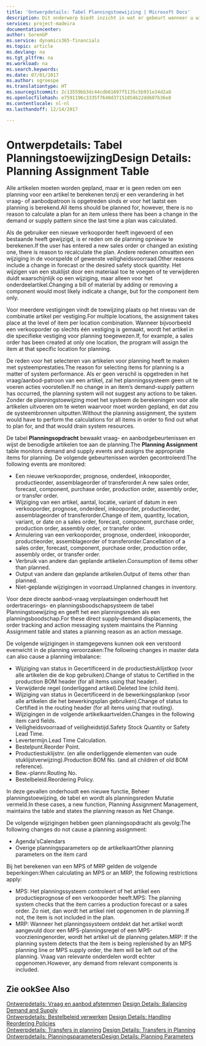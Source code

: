 ```yaml
---
title: 'Ontwerpdetails: Tabel Planningstoewijzing | Microsoft Docs'
description: Dit onderwerp biedt inzicht in wat er gebeurt wanneer u wijzigt hoe u plant voor een artikel.
services: project-madeira
documentationcenter: 
author: SorenGP
ms.service: dynamics365-financials
ms.topic: article
ms.devlang: na
ms.tgt_pltfrm: na
ms.workload: na
ms.search.keywords: 
ms.date: 07/01/2017
ms.author: sgroespe
ms.translationtype: HT
ms.sourcegitcommit: 2c13559bb3dc44cdb61697f5135c5b931e34d2a8
ms.openlocfilehash: e7591196c3335f7640d37151054b22dd687b36e8
ms.contentlocale: nl-nl
ms.lasthandoff: 12/14/2017

---
```

# <a name="design-details-planning-assignment-table"></a><span data-ttu-id="41504-103">Ontwerpdetails: Tabel Planningstoewijzing</span><span class="sxs-lookup"><span data-stu-id="41504-103">Design Details: Planning Assignment Table</span></span>
<span data-ttu-id="41504-104">Alle artikelen moeten worden gepland, maar er is geen reden om een planning voor een artikel te berekenen tenzij er een verandering in het vraag- of aanbodpatroon is opgetreden sinds er voor het laatst een planning is berekend.</span><span class="sxs-lookup"><span data-stu-id="41504-104">All items should be planned for, however, there is no reason to calculate a plan for an item unless there has been a change in the demand or supply pattern since the last time a plan was calculated.</span></span>  
  
<span data-ttu-id="41504-105">Als de gebruiker een nieuwe verkooporder heeft ingevoerd of een bestaande heeft gewijzigd, is er reden om de planning opnieuw te berekenen.</span><span class="sxs-lookup"><span data-stu-id="41504-105">If the user has entered a new sales order or changed an existing one, there is reason to recalculate the plan.</span></span> <span data-ttu-id="41504-106">Andere redenen omvatten een wijziging in de voorspelde of gewenste veiligheidsvoorraad.</span><span class="sxs-lookup"><span data-stu-id="41504-106">Other reasons include a change in forecast or the desired safety stock quantity.</span></span> <span data-ttu-id="41504-107">Het wijzigen van een stuklijst door een materiaal toe te voegen of te verwijderen duidt waarschijnlijk op een wijziging, maar alleen voor het onderdeelartikel.</span><span class="sxs-lookup"><span data-stu-id="41504-107">Changing a bill of material by adding or removing a component would most likely indicate a change, but for the component item only.</span></span>  
  
<span data-ttu-id="41504-108">Voor meerdere vestigingen vindt de toewijzing plaats op het niveau van de combinatie artikel per vestiging.</span><span class="sxs-lookup"><span data-stu-id="41504-108">For multiple locations, the assignment takes place at the level of item per location combination.</span></span> <span data-ttu-id="41504-109">Wanneer bijvoorbeeld een verkooporder op slechts één vestiging is gemaakt, wordt het artikel in die specifieke vestiging voor planning toegewezen.</span><span class="sxs-lookup"><span data-stu-id="41504-109">If, for example, a sales order has been created at only one location, the program will assign the item at that specific location for planning.</span></span>  
  
<span data-ttu-id="41504-110">De reden voor het selecteren van artikelen voor planning heeft te maken met systeemprestaties.</span><span class="sxs-lookup"><span data-stu-id="41504-110">The reason for selecting items for planning is a matter of system performance.</span></span> <span data-ttu-id="41504-111">Als er geen verschil is opgetreden in het vraag/aanbod-patroon van een artikel, zal het planningssysteem geen uit te voeren acties voorstellen.</span><span class="sxs-lookup"><span data-stu-id="41504-111">If no change in an item’s demand-supply pattern has occurred, the planning system will not suggest any actions to be taken.</span></span> <span data-ttu-id="41504-112">Zonder de planningstoewijzing moet het systeem de berekeningen voor alle artikelen uitvoeren om te weten waarvoor moet worden gepland, en dat zou de systeembronnen uitputten.</span><span class="sxs-lookup"><span data-stu-id="41504-112">Without the planning assignment, the system would have to perform the calculations for all items in order to find out what to plan for, and that would drain system resources.</span></span>  
  
<span data-ttu-id="41504-113">De tabel **Planningsopdracht** bewaakt vraag- en aanbodgebeurtenissen en wijst de benodigde artikelen toe aan de planning.</span><span class="sxs-lookup"><span data-stu-id="41504-113">The **Planning Assignment** table monitors demand and supply events and assigns the appropriate items for planning.</span></span> <span data-ttu-id="41504-114">De volgende gebeurtenissen worden gecontroleerd:</span><span class="sxs-lookup"><span data-stu-id="41504-114">The following events are monitored:</span></span>  
  
* <span data-ttu-id="41504-115">Een nieuwe verkooporder, prognose, onderdeel, inkooporder, productieorder, assemblageorder of transferorder.</span><span class="sxs-lookup"><span data-stu-id="41504-115">A new sales order, forecast, component, purchase order, production order, assembly order, or transfer order.</span></span>  
* <span data-ttu-id="41504-116">Wijziging van een artikel, aantal, locatie, variant of datum in een verkooporder, prognose, onderdeel, inkooporder, productieorder, assemblageorder of transferorder.</span><span class="sxs-lookup"><span data-stu-id="41504-116">Change of item, quantity, location, variant, or date on a sales order, forecast, component, purchase order, production order, assembly order, or transfer order.</span></span>  
* <span data-ttu-id="41504-117">Annulering van een verkooporder, prognose, onderdeel, inkooporder, productieorder, assemblageorder of transferorder.</span><span class="sxs-lookup"><span data-stu-id="41504-117">Cancellation of a sales order, forecast, component, purchase order, production order, assembly order, or transfer order.</span></span>  
* <span data-ttu-id="41504-118">Verbruik van andere dan geplande artikelen.</span><span class="sxs-lookup"><span data-stu-id="41504-118">Consumption of items other than planned.</span></span>  
* <span data-ttu-id="41504-119">Output van andere dan geplande artikelen.</span><span class="sxs-lookup"><span data-stu-id="41504-119">Output of items other than planned.</span></span>  
* <span data-ttu-id="41504-120">Niet-geplande wijzigingen in voorraad.</span><span class="sxs-lookup"><span data-stu-id="41504-120">Unplanned changes in inventory.</span></span>  
  
<span data-ttu-id="41504-121">Voor deze directe aanbod-vraag verplaatsingen onderhoudt het ordertracerings- en planningsboodschapsysteem de tabel Planningstoewijzing en geeft het een planningsreden als een planningsboodschap.</span><span class="sxs-lookup"><span data-stu-id="41504-121">For these direct supply-demand displacements, the order tracking and action messaging system maintains the Planning Assignment table and states a planning reason as an action message.</span></span>  
  
<span data-ttu-id="41504-122">De volgende wijzigingen in stamgegevens kunnen ook een verstoord evenwicht in de planning veroorzaken:</span><span class="sxs-lookup"><span data-stu-id="41504-122">The following changes in master data can also cause a planning imbalance:</span></span>  
  
* <span data-ttu-id="41504-123">Wijziging van status in Gecertificeerd in de productiestuklijstkop (voor alle artikelen die de kop gebruiken).</span><span class="sxs-lookup"><span data-stu-id="41504-123">Change of status to Certified in the production BOM header (for all items using that header).</span></span>  
* <span data-ttu-id="41504-124">Verwijderde regel (onderliggend artikel).</span><span class="sxs-lookup"><span data-stu-id="41504-124">Deleted line (child item).</span></span>  
* <span data-ttu-id="41504-125">Wijziging van status in Gecertificeerd in de bewerkingsplankop (voor alle artikelen die het bewerkingsplan gebruiken).</span><span class="sxs-lookup"><span data-stu-id="41504-125">Change of status to Certified in the routing header (for all items using that routing).</span></span>  
* <span data-ttu-id="41504-126">Wijzigingen in de volgende artikelkaartvelden.</span><span class="sxs-lookup"><span data-stu-id="41504-126">Changes in the following item card fields.</span></span>  
* <span data-ttu-id="41504-127">Veiligheidsvoorraad of veiligheidstijd.</span><span class="sxs-lookup"><span data-stu-id="41504-127">Safety Stock Quantity or Safety Lead Time.</span></span>  
* <span data-ttu-id="41504-128">Levertermijn.</span><span class="sxs-lookup"><span data-stu-id="41504-128">Lead Time Calculation.</span></span>  
* <span data-ttu-id="41504-129">Bestelpunt.</span><span class="sxs-lookup"><span data-stu-id="41504-129">Reorder Point.</span></span>  
* <span data-ttu-id="41504-130">Productiestuklijstnr. (en alle onderliggende elementen van oude stuklijstverwijzing).</span><span class="sxs-lookup"><span data-stu-id="41504-130">Production BOM No. (and all children of old BOM reference).</span></span>  
* <span data-ttu-id="41504-131">Bew.-plannr.</span><span class="sxs-lookup"><span data-stu-id="41504-131">Routing No.</span></span>  
* <span data-ttu-id="41504-132">Bestelbeleid.</span><span class="sxs-lookup"><span data-stu-id="41504-132">Reordering Policy.</span></span>  
  
<span data-ttu-id="41504-133">In deze gevallen onderhoudt een nieuwe functie, Beheer planningstoewijzing, de tabel en wordt als planningsreden Mutatie vermeld.</span><span class="sxs-lookup"><span data-stu-id="41504-133">In these cases, a new function, Planning Assignment Management, maintains the table and states the planning reason as Net Change.</span></span>  
  
<span data-ttu-id="41504-134">De volgende wijzigingen hebben geen planningsopdracht als gevolg:</span><span class="sxs-lookup"><span data-stu-id="41504-134">The following changes do not cause a planning assignment:</span></span>  
  
* <span data-ttu-id="41504-135">Agenda's</span><span class="sxs-lookup"><span data-stu-id="41504-135">Calendars</span></span>  
* <span data-ttu-id="41504-136">Overige planningsparameters op de artikelkaart</span><span class="sxs-lookup"><span data-stu-id="41504-136">Other planning parameters on the item card</span></span>  
  
<span data-ttu-id="41504-137">Bij het berekenen van een MPS of MRP gelden de volgende beperkingen:</span><span class="sxs-lookup"><span data-stu-id="41504-137">When calculating an MPS or an MRP, the following restrictions apply:</span></span>  
  
* <span data-ttu-id="41504-138">MPS: Het planningssysteem controleert of het artikel een productieprognose of een verkooporder heeft.</span><span class="sxs-lookup"><span data-stu-id="41504-138">MPS: The planning system checks that the item carries a production forecast or a sales order.</span></span> <span data-ttu-id="41504-139">Zo niet, dan wordt het artikel niet opgenomen in de planning.</span><span class="sxs-lookup"><span data-stu-id="41504-139">If not, the item is not included in the plan.</span></span>  
* <span data-ttu-id="41504-140">MRP: Wanneer het planningssysteem ontdekt dat het artikel wordt aangevuld door een MPS-planningsregel of een MPS-voorzieningenorder, wordt het artikel uit de planning gelaten.</span><span class="sxs-lookup"><span data-stu-id="41504-140">MRP: If the planning system detects that the item is being replenished by an MPS planning line or MPS supply order, the item will be left out of the planning.</span></span> <span data-ttu-id="41504-141">Vraag van relevante onderdelen wordt echter opgenomen.</span><span class="sxs-lookup"><span data-stu-id="41504-141">However, any demand from relevant components is included.</span></span>  
  
## <a name="see-also"></a><span data-ttu-id="41504-142">Zie ook</span><span class="sxs-lookup"><span data-stu-id="41504-142">See Also</span></span>  
<span data-ttu-id="41504-143">[Ontwerpdetails: Vraag en aanbod afstemmen](design-details-balancing-demand-and-supply.md) </span><span class="sxs-lookup"><span data-stu-id="41504-143">[Design Details: Balancing Demand and Supply](design-details-balancing-demand-and-supply.md) </span></span>  
<span data-ttu-id="41504-144">[Ontwerpdetails: Bestelbeleid verwerken](design-details-handling-reordering-policies.md) </span><span class="sxs-lookup"><span data-stu-id="41504-144">[Design Details: Handling Reordering Policies](design-details-handling-reordering-policies.md) </span></span>  
<span data-ttu-id="41504-145">[Ontwerpdetails: Transfers in planning](design-details-transfers-in-planning.md) </span><span class="sxs-lookup"><span data-stu-id="41504-145">[Design Details: Transfers in Planning](design-details-transfers-in-planning.md) </span></span>  
[<span data-ttu-id="41504-146">Ontwerpdetails: Planningsparameters</span><span class="sxs-lookup"><span data-stu-id="41504-146">Design Details: Planning Parameters</span></span>](design-details-planning-parameters.md)  


